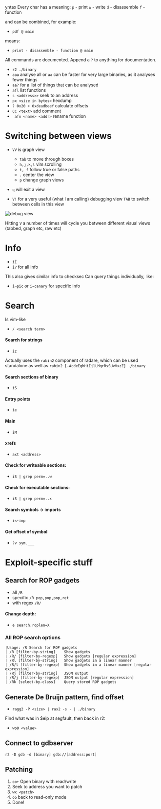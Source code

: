 yntax
Every char has a meaning:
```p``` - print
```w``` - write
```d``` - disassemble
```f``` - function

and can be combined, for example:

- ```pdf @ main```

means:

- ```print - disassemble - function @ main```

All commands are documented. Append a ```?``` to anything for documentation.

- ```r2 ./binary```
- ```aaa``` analyse all or ```aa``` can be faster for very large binaries, as it analyses fewer things
- ```aa?``` for a list of things that can be analysed
- ```afl``` list functions
- ```s <address>>``` seek to an address
- ```px <size in bytes>``` hexdump
- ```? 0x20 + 0xdeadbeef``` calculate offsets
- ```CC <text>``` add comment
- ``` afn <name> <addr>``` rename function

# Switching between views
- ```VV``` is graph view
  - ```tab``` to move through boxes
  - ```h,j,k,l``` vim scrolling
  - ```t, f``` follow true or false paths
  - ```.``` center the view
  - ```p``` change graph views

- ```q``` will exit a view
- ```V!``` for a very useful (what I am calling) debugging view ```TAB``` to switch between cells in this view

![debug view](https://i.imgur.com/vxALqli.png "Debug view")

Hitting ```V``` a number of times will cycle you between different visual views (tabbed, graph etc, raw etc)

# Info
- ```iI```
- ```i?``` for all info

This also gives similar info to checksec
Can query things individually, like:
- ```i~pic``` or ```i~canary``` for specific info

# Search
Is vim-like

- ```/ <search term>```

#### Search for strings
- ```iz```

Actually uses the ```rabin2``` component of radare, which can be used standalone as well as ```rabin2 [-AcdeEghHiIjlLMqrRsSUvVxzZ] ./binary```

#### Search sections of binary

- ```iS```

#### Entry points
- ```ie```

#### Main
- ```iM```

#### xrefs
- ```axt <address>```

#### Check for writeable sections:

- ```iS | grep perm=..w```

#### Check for executable sections:

- ```iS | grep perm=..x```

#### Search symbols -> imports

- ```is~imp```

#### Get offset of symbol
- ```?v sym.___```

# Exploit-specific stuff
## Search for ROP gadgets

- all ```/R```
- specific ```/R pop,pop,pop,ret```
- with regex ```/R/```

#### Change depth:
- ```e search.roplen=X```

### All ROP search options
```
|Usage: /R Search for ROP gadgets
| /R [filter-by-string]    Show gadgets
| /R/ [filter-by-regexp]   Show gadgets [regular expression]
| /Rl [filter-by-string]   Show gadgets in a linear manner
| /R/l [filter-by-regexp]  Show gadgets in a linear manner [regular expression]
| /Rj [filter-by-string]   JSON output
| /R/j [filter-by-regexp]  JSON output [regular expression]
| /Rk [select-by-class]    Query stored ROP gadgets
```

## Generate De Bruijn pattern, find offset
- ```ragg2 -P <size> | rax2 -s - | ./binary```

Find what was in $eip at segfault, then back in r2:
- ```wo0 <value>```

## Connect to gdbserver
```r2 -D gdb -d [binary] gdb://[address:port]```

## Patching
1. ``oo+`` Open binary with read/write
2. Seek to address you want to patch
3. ```wx <patch>```
4. ``oo`` back to read-only mode
5. Done!
